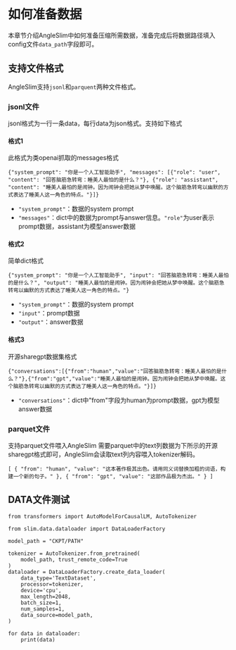 # 如何准备数据

本章节介绍AngleSlim中如何准备压缩所需数据，准备完成后将数据路径填入config文件`data_path`字段即可。

## 支持文件格式
AngleSlim支持`jsonl`和`parquent`两种文件格式。

### jsonl文件

jsonl格式为一行一条data，每行data为json格式。支持如下格式

#### 格式1
此格式为类openai抓取的messages格式

```
{"system_prompt": "你是一个人工智能助手", "messages": [{"role": "user", "content": "回答脑筋急转弯：睡美人最怕的是什么？"}, {"role": "assistant", "content": "睡美人最怕的是闹钟。因为闹钟会把她从梦中唤醒。这个脑筋急转弯以幽默的方式表达了睡美人这一角色的特点。"}]}
```

- `"system_prompt"`：数据的system prompt
- `"messages"`：dict中的数据为prompt与answer信息。`"role"`为user表示prompt数据，assistant为模型answer数据

#### 格式2

简单dict格式
```
{"system_prompt": "你是一个人工智能助手", "input": "回答脑筋急转弯：睡美人最怕的是什么？", "output": "睡美人最怕的是闹钟。因为闹钟会把她从梦中唤醒。这个脑筋急转弯以幽默的方式表达了睡美人这一角色的特点。"}
```
- `"system_prompt"`：数据的system prompt
- `"input"`：prompt数据
- `"output"`：answer数据

#### 格式3

开源sharegpt数据集格式

```
{"conversations":[{"from":"human","value":"回答脑筋急转弯：睡美人最怕的是什么？"},{"from":"gpt","value":"睡美人最怕的是闹钟。因为闹钟会把她从梦中唤醒。这个脑筋急转弯以幽默的方式表达了睡美人这一角色的特点。"}]}
```

- `"conversations"`：dict中"from"字段为human为prompt数据，gpt为模型answer数据

### parquet文件

支持parquet文件喂入AngleSlim
需要parquet中的text列数据为下所示的开源sharegpt格式即可，AngleSlim会读取text列内容喂入tokenizer解码。
```
[ { "from": "human", "value": "这本著作极其出色。请用同义词替换加粗的词语，构建一个新的句子。" }, { "from": "gpt", "value": "这部作品极为杰出。" } ]
```

## DATA文件测试
```
from transformers import AutoModelForCausalLM, AutoTokenizer

from slim.data.dataloader import DataLoaderFactory

model_path = "CKPT/PATH"

tokenizer = AutoTokenizer.from_pretrained(
    model_path, trust_remote_code=True
)
dataloader = DataLoaderFactory.create_data_loader(
    data_type='TextDataset',
    processor=tokenizer,
    device='cpu',
    max_length=2048,
    batch_size=1,
    num_samples=1,
    data_source=model_path,
)

for data in dataloader:
    print(data)
```
